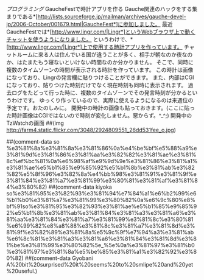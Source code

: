 *プログラミング* GaucheFestで時計アプリを作る
Gauche関連のハックをする集まりである*[http://lists.sourceforge.jp/mailman/archives/gauche-devel-jp/2006-October/001679.html|GaucheFest*]に参加しました。
最近GaucheFestでは*[http://www.lingr.com/|Lingr*]というWebブラウザ上で動くチャットを使うようになりました。
というわけで、*[http://www.lingr.com/|Lingr*]上で使用する時計アプリを作っています。
チャットルームに来る人は住んでいる国が違うことが多く、相手が朝なのか夜なのか、はたまたもう寝ないといけない時間なのか分かりません。
そこで、同時に複数のタイムゾーンの時間が表示される時計を作っています。
この時計は画像になっており、Lingrの発言欄に貼りつけることができます。
また、内部はCGIになっており、貼りつけた時刻だけでなく現在時刻も同時に表示されます。
過去ログをたどって行った時に、複数のタイムゾーンでその発言時刻が分かるというわけです。
ゆっくり作っているので、実際に使えるようになるのは来週位の予定です。おたのしみに。
開発中の時計の画像も貼っておきます。(ここに貼った時計画像はCGIではないので時刻が変化しません。悪からず。^_^;)
 開発中のTzWatchの画面
 ##(img http://farm4.static.flickr.com/3048/2924809551_26dd531fee_o.jpg)

##(comment-data so %e3%81%8a%e3%81%8a%e3%81%86%0a%e4%be%bf%e5%88%a9%e3%81%9d%e3%81%86%e3%81%aa%e3%82%82%e3%81%ae%e3%81%8c%ef%bc%81%0a%e6%98%af%e9%9d%9e%e3%81%86%e3%81%a1%e3%81%ae%e5%b1%85%e9%85%92%e5%b1%8b%e3%81%ab%e3%82%82%e5%8f%96%e3%82%8a%e4%bb%98%e3%81%91%e3%81%9f%e3%81%84%e3%81%a7%e3%81%99%e3%80%81%e3%81%af%e3%81%84%e3%80%82)
##(comment-data kiyoka so%e3%81%95%e3%82%93%e3%81%94%e7%84%a1%e6%b2%99%e6%b1%b0%e3%81%a7%e3%81%99%e3%80%82%0a%e6%9c%80%e8%bf%91so%e3%81%95%e3%82%93%e3%81%ae%e5%b1%85%e9%85%92%e5%b1%8b%e3%81%ab%e3%81%84%e3%81%a3%e3%81%a6%e3%81%aa%e3%81%84%e3%81%a7%e3%81%99%e3%81%8c%e3%80%81%e6%99%82%e8%a8%88%e3%81%8c%e3%81%a7%e3%81%8d%e3%81%9f%e3%82%89%e3%81%8a%e5%9c%9f%e7%94%a3%e3%81%ab%e6%8c%81%e3%81%a3%e3%81%a6%e3%81%84%e3%81%8d%e3%81%be%e3%81%99%e3%80%82%5e_%5e%0a%e3%81%97%e3%81%b0%e3%81%97%e3%81%8a%e5%be%85%e3%81%a1%e3%82%92%e3%80%82)
##(comment-data Gyobani A%20bit%20surprised%20it%20seems%20to%20smlipe%20and%20yet%20useful.)
